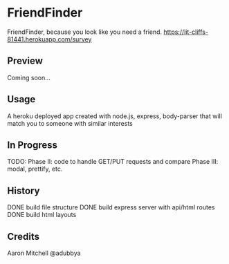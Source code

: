 # FriendFinder
FriendFinder, because you look like you need a friend.
https://lit-cliffs-81441.herokuapp.com/survey

## Preview
Coming soon...

## Usage
A heroku deployed app created with node.js, express, body-parser that will match you to someone with similar interests

## In Progress
TODO:
Phase II: code to handle GET/PUT requests and compare 
Phase III: modal, prettify, etc.

## History
DONE build file structure
DONE build express server with api/html routes
DONE build html layouts

## Credits
Aaron Mitchell @adubbya